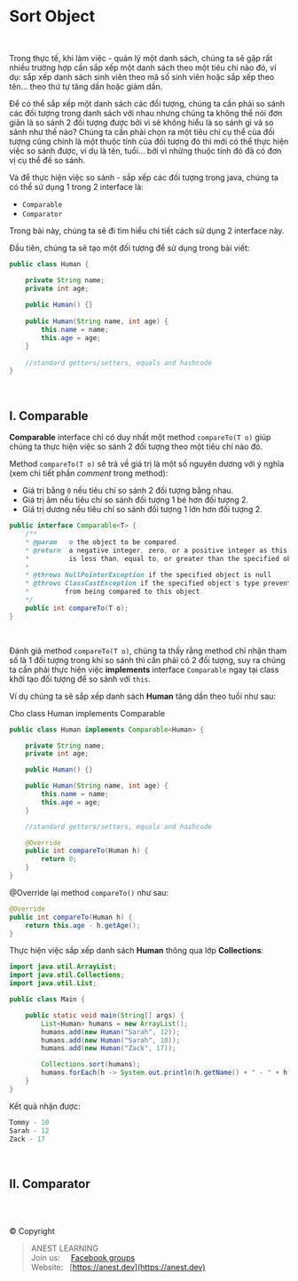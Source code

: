 # Sort Object

<br />

Trong thực tế, khi làm việc - quản lý một danh sách, chúng ta sẽ gặp rất nhiều trường hợp cần sắp xếp một danh sách theo một tiêu chí nào đó, ví dụ: sắp xếp danh sách sinh viên theo mã số sinh viên hoặc sắp xếp theo tên... theo thứ tự tăng dần hoặc giảm dần.

Để có thể sắp xếp một danh sách các đối tượng, chúng ta cần phải so sánh các đối tượng trong danh sách với nhau nhưng chúng ta không thể nói đơn giản là so sánh 2 đối tượng được bởi vì sẽ không hiểu là so sánh gì và so sánh như thế nào? Chúng ta cần phải chọn ra một tiêu chí cụ thể của đối tượng cũng chính là một thuộc tính của đối tượng đó thì mới có thể thực hiện việc so sánh được, ví dụ là tên, tuổi... bởi vì những thuộc tính đó đã có đơn vị cụ thể đế so sánh.

Và để thực hiện việc so sánh - sắp xếp các đối tượng trong java, chúng ta có thể sử dụng 1 trong 2 interface là:

- `Comparable`
- `Comparator`

Trong bài này, chúng ta sẽ đi tìm hiểu chi tiết cách sử dụng 2 interface này.

Đầu tiên, chúng ta sẽ tạo một đối tượng để sử dụng trong bài viết:

```java
public class Human {

    private String name;
    private int age;
 
    public Human() {}
 
    public Human(String name, int age) {
        this.name = name;
        this.age = age;
    }
 
    //standard getters/setters, equals and hashcode
}
```

<br />

## I. Comparable

**Comparable** interface chỉ có duy nhất một method `compareTo(T o)` giúp chúng ta thực hiện việc so sánh 2 đối tượng theo một tiêu chí nào đó.

Method `compareTo(T o)` sẽ trả về giá trị là một số nguyên dương với ý nghĩa (xem chi tiết phần _comment_ trong method):

- Giá trị bằng `0` nếu tiêu chí so sánh 2 đối tượng bằng nhau.
- Giá trị âm nếu tiêu chí so sánh đối tượng 1 bé hơn đối tượng 2.
- Giá trị dương nếu tiêu chí so sánh đối tượng 1 lớn hơn đối tượng 2.

```java
public interface Comparable<T> {
    /**
    * @param   o the object to be compared.
    * @return  a negative integer, zero, or a positive integer as this object
    *          is less than, equal to, or greater than the specified object.
    *
    * @throws NullPointerException if the specified object is null
    * @throws ClassCastException if the specified object's type prevents it
    *         from being compared to this object.
    */
    public int compareTo(T o);
}
```
    
<br />

Đánh giá method `compareTo(T o)`, chúng ta thấy rằng method chỉ nhận tham số là 1 đối tượng trong khi so sánh thì cần phải có 2 đối tượng, suy ra chúng ta cần phải thực hiện việc **implements** interface `Comparable` ngay tại class khởi tạo đối tượng để so sánh với `this`.

Ví dụ chúng ta sẽ sắp xếp danh sách **Human** tăng dần theo tuổi như sau:

Cho class Human implements Comparable

```java
public class Human implements Comparable<Human> {

    private String name;
    private int age;

    public Human() {}

    public Human(String name, int age) {
        this.name = name;
        this.age = age;
    }

    //standard getters/setters, equals and hashcode

    @Override
    public int compareTo(Human h) {
        return 0;
    }
}
```

@Override lại method `compareTo()` như sau:

```java
@Override
public int compareTo(Human h) {
    return this.age - h.getAge();
}
```

Thực hiện việc sắp xếp danh sách **Human** thông qua lớp **Collections**:

```java
import java.util.ArrayList;
import java.util.Collections;
import java.util.List;

public class Main {

    public static void main(String[] args) {
        List<Human> humans = new ArrayList();
        humans.add(new Human("Sarah", 12));
        humans.add(new Human("Sarah", 10));
        humans.add(new Human("Zack", 17));

        Collections.sort(humans);
        humans.forEach(h -> System.out.println(h.getName() + " - " + h.getAge()));
    }
}
```

Kết quả nhận được:

```java
Tommy - 10
Sarah - 12
Zack - 17
```

<br />

## II. Comparator

<br />

##  

© Copyright
> ANEST LEARNING  
> Join us: &nbsp;&nbsp;&nbsp; [Facebook groups](https://www.facebook.com/groups/anest.learning/)  
> Website: &nbsp; [https://anest.dev](https://anest.dev) 
